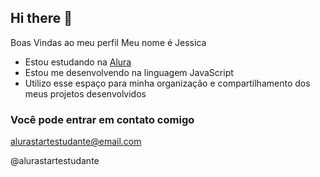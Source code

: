 ## Hi there 👋

Boas Vindas ao meu perfil
Meu nome é Jessica

- Estou estudando na [Alura](https://www.alura.com.br)
- Estou me desenvolvendo na linguagem JavaScript
- Utilizo esse espaço para minha organização e compartilhamento dos meus projetos desenvolvidos

### Você pode entrar em contato comigo

alurastartestudante@email.com

@alurastartestudante
